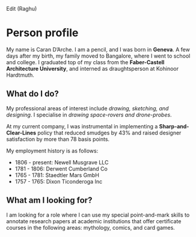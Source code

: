 Edit (Raghu)

# Person profile

My name is Caran D’Arche. I am a pencil, and I was born in **Geneva**. A few days after my birth, my family moved to Bangalore, where I went to school and college. I graduated top of my class from the **Faber-Castell Architecture University**, and interned as draughtsperson at Kohinoor Hardtmuth.

## What do I do?

My professional areas of interest include _drawing, sketching, and designing_. I specialise in _drawing space-rovers and drone-probes_.

At my current company, I was instrumental in implementing a **Sharp-and-Clear-Lines** policy that reduced smudges by 43% and raised designer satisfaction by more than 78 basis points.

My employment history is as follows:

- 1806 - present: Newell Musgrave LLC
- 1781 - 1806: Derwent Cumberland Co
- 1765 - 1781: Staedtler Mars GmbH
- 1757 - 1765: Dixon Ticonderoga Inc

## What am I looking for?

I am looking for a role where I can use my special point-and-mark skills to annotate research papers at academic institutions that offer certificate courses in the following areas: mythology, comics, and card games.

